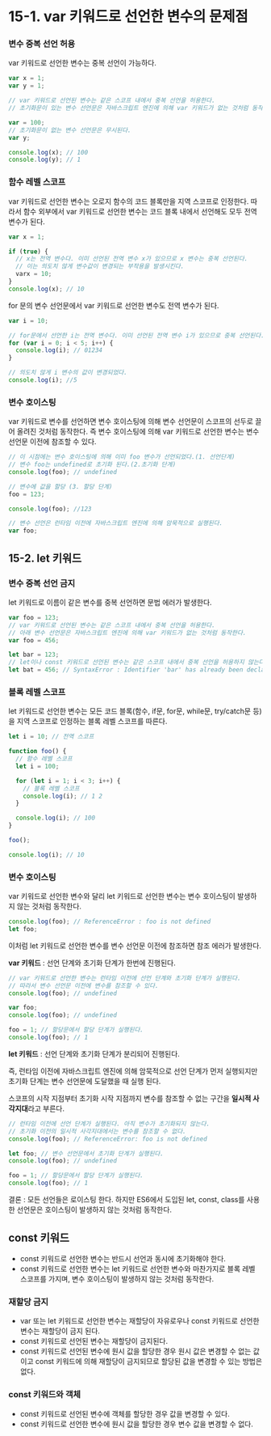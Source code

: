 # 15-1. var 키워드로 선언한 변수의 문제점

### 변수 중복 선언 허용

var 키워드로 선언한 변수는 중복 선언이 가능하다.

```jsx
var x = 1;
var y = 1;

// var 키워드로 선언된 변수는 같은 스코프 내에서 중복 선언을 허용한다.
// 초기화문이 있는 변수 선언문은 자바스크립트 엔진에 의해 var 키워드가 없는 것처럼 동작한다.

var = 100;
// 초기화문이 없는 변수 선언문은 무시된다.
var y;

console.log(x); // 100
console.log(y); // 1
```

### 함수 레벨 스코프

var 키워드로 선언한 변수는 오로지 함수의 코드 블록만을 지역 스코프로 인정한다. 따라서 함수 외부에서 var 키워드로 선언한 변수는 코드 블록 내에서 선언해도 모두 전역 변수가 된다.

```jsx
var x = 1;

if (true) {
  // x는 전역 변수다. 이미 선언된 전역 변수 x가 있으므로 x 변수는 중복 선언된다.
  // 이는 의도치 않게 변수값이 변경되는 부작용을 발생시킨다.
  varx = 10;
}
console.log(x); // 10
```

for 문의 변수 선언문에서 var 키워드로 선언한 변수도 전역 변수가 된다.

```jsx
var i = 10;

// for문에서 선언한 i는 전역 변수다. 이미 선언된 전역 변수 i가 있으므로 중복 선언된다.
for (var i = 0; i < 5; i++) {
  console.log(i); // 01234
}

// 의도치 않게 i 변수의 값이 변경되었다.
console.log(i); //5
```

### 변수 호이스팅

var 키워드로 변수를 선언하면 변수 호이스팅에 의해 변수 선언문이 스코프의 선두로 끌어 올려진 것처럼 동작한다. 즉 변수 호이스팅에 의해 var 키워드로 선언한 변수는 변수 선언문 이전에 참조할 수 있다.

```jsx
// 이 시점에는 변수 호이스팅에 의해 이미 foo 변수가 선언되었다.(1. 선언단계)
// 변수 foo는 undefined로 초기화 된다.(2.초기화 단계)
console.log(foo); // undefined

// 변수에 값을 할당 (3. 할당 단계)
foo = 123;

console.log(foo); //123

// 변수 선언은 런타임 이전에 자바스크립트 엔진에 의해 암묵적으로 실행된다.
var foo;
```

## 15-2. let 키워드

### 변수 중복 선언 금지

let 키워드로 이름이 같은 변수를 중복 선언하면 문법 에러가 발생한다.

```jsx
var foo = 123;
// var 키워드로 선언된 변수는 같은 스코프 내에서 중복 선언을 허용한다.
// 아래 변수 선언문은 자바스크립트 엔진에 의해 var 키워드가 없는 것처럼 동작한다.
var foo = 456;

let bar = 123;
// let이나 const 키워드로 선언된 변수는 같은 스코프 내에서 중복 선언을 허용하지 않는다.
let bat = 456; // SyntaxError : Identifier 'bar' has already been declared
```

### 블록 레벨 스코프

let 키워드로 선언한 변수는 모든 코드 블록(함수, if문, for문, while문, try/catch문 등)을 지역 스코프로 인정하는 블록 레벨 스코프를 따른다.

```jsx
let i = 10; // 전역 스코프

function foo() {
  // 함수 레벨 스코프
  let i = 100;

  for (let i = 1; i < 3; i++) {
    // 블록 레벨 스코프
    console.log(i); // 1 2
  }

  console.log(i); // 100
}

foo();

console.log(i); // 10
```

### 변수 호이스팅

var 키워드로 선언한 변수와 달리 let 키워드로 선언한 변수는 변수 호이스팅이 발생하지 않는 것처럼 동작한다.

```jsx
console.log(foo); // ReferenceError : foo is not defined
let foo;
```

이처럼 let 키워드로 선언한 변수를 변수 선언문 이전에 참조하면 참조 에러가 발생한다.

**var 키워드** : 선언 단계와 초기화 단계가 한번에 진행된다.

```jsx
// var 키워드로 선언한 변수는 런타임 이전에 선언 단계와 초기화 단계가 실행된다.
// 따라서 변수 선언문 이전에 변수를 참조할 수 있다.
console.log(foo); // undefined

var foo;
console.log(foo); // undefined

foo = 1; // 할당문에서 할당 단계가 실행된다.
console.log(foo); // 1
```

**let 키워드** : 선언 단계와 초기화 단계가 분리되어 진행된다.

즉, 런타임 이전에 자바스크립트 엔진에 의해 암묵적으로 선언 단계가 먼저 실행되지만 초기화 단계는 변수 선언문에 도달했을 때 실행 된다.

스코프의 시작 지점부터 초기화 시작 지점까지 변수를 참조할 수 없는 구간을 **일시적 사각지대**라고 부른다.

```jsx
// 런타임 이전에 선언 단계가 실행된다. 아직 변수가 초기화되지 않는다.
// 초기화 이전의 일시적 사각지대에서는 변수를 참조할 수 없다.
console.log(foo); // ReferenceError: foo is not defined

let foo; // 변수 선언문에서 초기화 단계가 실행된다.
console.log(foo); // undefined

foo = 1; // 할당문에서 할당 단계가 실행된다.
console.log(foo); // 1
```

결론 : 모든 선언들은 로이스팅 한다. 하지만 ES6에서 도입된 let, const, class를 사용한 선언문은 호이스팅이 발생하지 않는 것처럼 동작한다.

## const 키워드

- const 키워드로 선언한 변수는 반드시 선언과 동시에 초기화해야 한다.
- const 키워드로 선언한 변수는 let 키워드로 선언한 변수와 마찬가지로 블록 레벨 스코프를 가지며, 변수 호이스팅이 발생하지 않는 것처럼 동작한다.

### 재할당 금지

- var 또는 let 키워드로 선언한 변수는 재할당이 자유로우나 const 키워드로 선언한 변수는 재할당이 금지 된다.
- const 키워드로 선언된 변수는 재할당이 금지된다.
- const 키워드로 선언된 변수에 원시 값을 할당한 경우 원시 값은 변경할 수 없는 값이고 const 키워드에 의해 재할당이 금지되므로 할당된 값을 변경할 수 있는 방법은 없다.

### const 키워드와 객체

- const 키워드로 선언된 변수에 객체를 할당한 경우 값을 변경할 수 있다.
- const 키워드로 선언한 변수에 원시 값을 할당한 경우 변수 값을 변경할 수 없다.
